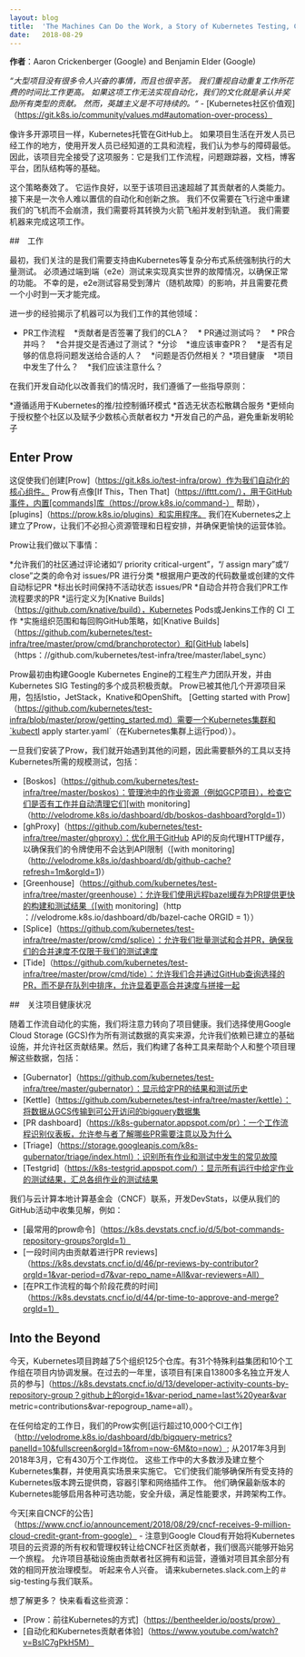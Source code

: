 ```yaml
---
layout: blog
title:  'The Machines Can Do the Work, a Story of Kubernetes Testing, CI, and Automating the Contributor Experience'
date:   2018-08-29
---
```


<!--
**Author**: Aaron Crickenberger (Google) and Benjamin Elder (Google)
-->

**作者**：Aaron Crickenberger (Google) and Benjamin Elder (Google)

<!--
_“Large projects have a lot of less exciting, yet, hard work. We value time spent automating repetitive work more highly than toil. Where that work cannot be automated, it is our culture to recognize and reward all types of contributions. However, heroism is not sustainable.”_ - [Kubernetes Community Values](https://git.k8s.io/community/values.md#automation-over-process)
-->

_“大型项目没有很多令人兴奋的事情，而且也很辛苦。 我们重视自动重复工作所花费的时间比工作更高。 如果这项工作无法实现自动化，我们的文化就是承认并奖励所有类型的贡献。 然而，英雄主义是不可持续的。“_  -  [Kubernetes社区价值观]（https://git.k8s.io/community/values.md#automation-over-process）

<!--
Like many open source projects, Kubernetes is hosted on GitHub. We felt the barrier to participation would be lowest if the project lived where developers already worked, using tools and processes developers already knew. Thus the project embraced the service fully: it was the basis of our workflow, our issue tracker, our documentation, our blog platform, our team structure, and more.
-->

像许多开源项目一样，Kubernetes托管在GitHub上。 如果项目生活在开发人员已经工作的地方，使用开发人员已经知道的工具和流程，我们认为参与的障碍最低。 因此，该项目完全接受了这项服务：它是我们工作流程，问题跟踪器，文档，博客平台，团队结构等的基础。

<!--
This strategy worked. It worked so well that the project quickly scaled past its contributors’ capacity as humans. What followed was an incredible journey of automation and innovation. We didn’t just need to rebuild our airplane mid-flight without crashing, we needed to convert it into a rocketship and launch into orbit. We needed machines to do the work.
-->

这个策略奏效了。 它运作良好，以至于该项目迅速超越了其贡献者的人类能力。 接下来是一次令人难以置信的自动化和创新之旅。 我们不仅需要在飞行途中重建我们的飞机而不会崩溃，我们需要将其转换为火箭飞船并发射到轨道。 我们需要机器来完成这项工作。

<!--
## The Work
-->

##　工作

<!--
Initially, we focused on the fact that we needed to support the sheer volume of tests mandated by a complex distributed system such as Kubernetes. Real world failure scenarios had to be exercised via end-to-end (e2e) tests to ensure proper functionality. Unfortunately, e2e tests were susceptible to flakes (random failures) and took anywhere from an hour to a day to complete.
-->

最初，我们关注的是我们需要支持由Kubernetes等复杂分布式系统强制执行的大量测试。 必须通过端到端（e2e）测试来实现真实世界的故障情况，以确保正常的功能。 不幸的是，e2e测试容易受到薄片（随机故障）的影响，并且需要花费一个小时到一天才能完成。

<!--
Further experience revealed other areas where machines could do the work for us:
-->

进一步的经验揭示了机器可以为我们工作的其他领域：

<!--
* PR Workflow
  * Did the contributor sign our CLA?
  * Did the PR pass tests?
  * Is the PR mergeable?
  * Did the merge commit pass tests?
* Triage
  * Who should be reviewing PRs?
  * Is there enough information to route an issue to the right people?
  * Is an issue still relevant?
* Project Health
  * What is happening in the project?
  * What should we be paying attention to?
  -->

* PR工作流程
   *贡献者是否签署了我们的CLA？
   * PR通过测试吗？
   * PR合并吗？
   *合并提交是否通过了测试？
*分诊
   *谁应该审查PR？
   *是否有足够的信息将问题发送给合适的人？
   *问题是否仍然相关？
*项目健康
   *项目中发生了什么？
   *我们应该注意什么？

<!--
As we developed automation to improve our situation, we followed a few guiding principles:
-->

在我们开发自动化以改善我们的情况时，我们遵循了一些指导原则：

<!--
* Follow the push/pull control loop patterns that worked well for Kubernetes
* Prefer stateless loosely coupled services that do one thing well
* Prefer empowering the entire community over empowering a few core contributors
* Eat our own dogfood and avoid reinventing wheels
-->

*遵循适用于Kubernetes的推/拉控制循环模式
*首选无状态松散耦合服务
*更倾向于授权整个社区以及赋予少数核心贡献者权力
*开发自己的产品，避免重新发明轮子

<!--
## Enter Prow
-->

## Enter Prow

<!--
This led us to create [Prow](https://git.k8s.io/test-infra/prow) as the central component for our automation. Prow is sort of like an [If This, Then That](https://ifttt.com/) for GitHub events, with a built-in library of [commands](https://prow.k8s.io/command-help), [plugins](https://prow.k8s.io/plugins), and utilities. We built Prow on top of Kubernetes to free ourselves from worrying about resource management and scheduling, and ensure a more pleasant operational experience.
-->

这促使我们创建[Prow]（https://git.k8s.io/test-infra/prow）作为我们自动化的核心组件。 Prow有点像[If This，Then That]（https://ifttt.com/），用于GitHub事件，内置[commands]库（https://prow.k8s.io/command-） 帮助），[plugins]（https://prow.k8s.io/plugins）和实用程序。 我们在Kubernetes之上建立了Prow，让我们不必担心资源管理和日程安排，并确保更愉快的运营体验。

<!--
Prow lets us do things like:
-->

Prow让我们做以下事情：

<!--
* Allow our community to triage issues/PRs by commenting commands such as “/priority critical-urgent”, “/assign mary” or “/close”
* Auto-label PRs based on how much code they change, or which files they touch
* Age out issues/PRs that have remained inactive for too long
* Auto-merge PRs that meet our PR workflow requirements
* Run CI jobs defined as [Knative Builds](https://github.com/knative/build), Kubernetes Pods, or Jenkins jobs
* Enforce org-wide and per-repo GitHub policies like [branch protection](https://github.com/kubernetes/test-infra/tree/master/prow/cmd/branchprotector) and [GitHub labels](https://github.com/kubernetes/test-infra/tree/master/label_sync)
-->

*允许我们的社区通过评论诸如“/ priority critical-urgent”，“/ assign mary”或“/ close”之类的命令对 issues/PR 进行分类
*根据用户更改的代码数量或创建的文件自动标记PR
*标出长时间保持不活动状态 issues/PR
*自动合并符合我们PR工作流程要求的PR
*运行定义为[Knative Builds]（https://github.com/knative/build），Kubernetes Pods或Jenkins工作的 CI 工作
*实施组织范围和每回购GitHub策略，如[Knative Builds]（https://github.com/kubernetes/test-infra/tree/master/prow/cmd/branchprotector）和[GitHub labels]（https：//github.com/kubernetes/test-infra/tree/master/label_sync）

<!--
Prow was initially developed by the engineering productivity team building Google Kubernetes Engine, and is actively contributed to by multiple members of Kubernetes SIG Testing. Prow has been adopted by several other open source projects, including Istio, JetStack, Knative and OpenShift. [Getting started with Prow](https://github.com/kubernetes/test-infra/blob/master/prow/getting_started.md) takes a Kubernetes cluster and `kubectl apply starter.yaml` (running pods on a Kubernetes cluster).
-->

Prow最初由构建Google Kubernetes Engine的工程生产力团队开发，并由Kubernetes SIG Testing的多个成员积极贡献。 Prow已被其他几个开源项目采用，包括Istio，JetStack，Knative和OpenShift。 [Getting started with Prow]（https://github.com/kubernetes/test-infra/blob/master/prow/getting_started.md）需要一个Kubernetes集群和`kubectl apply starter.yaml`（在Kubernetes集群上运行pod））。

<!--
Once we had Prow in place, we began to hit other scaling bottlenecks, and so produced additional tooling to support testing at the scale required by Kubernetes, including:
-->

一旦我们安装了Prow，我们就开始遇到其他的问题，因此需要额外的工具以支持Kubernetes所需的规模测试，包括：

<!--
- [Boskos](https://github.com/kubernetes/test-infra/tree/master/boskos): manages job resources (such as GCP projects) in pools, checking them out for jobs and cleaning them up automatically ([with monitoring](http://velodrome.k8s.io/dashboard/db/boskos-dashboard?orgId=1))
- [ghProxy](https://github.com/kubernetes/test-infra/tree/master/ghproxy): a reverse proxy HTTP cache optimized for use with the GitHub API, to ensure our token usage doesn’t hit API limits ([with monitoring](http://velodrome.k8s.io/dashboard/db/github-cache?refresh=1m&orgId=1))
- [Greenhouse](https://github.com/kubernetes/test-infra/tree/master/greenhouse): allows us to use a remote bazel cache to provide faster build and test results for PRs ([with monitoring](http://velodrome.k8s.io/dashboard/db/bazel-cache?orgId=1))
- [Splice](https://github.com/kubernetes/test-infra/tree/master/prow/cmd/splice): allows us to test and merge PRs in a batch, ensuring our merge velocity is not limited to our test velocity
- [Tide](https://github.com/kubernetes/test-infra/tree/master/prow/cmd/tide): allows us to merge PRs selected via GitHub queries rather than ordered in a queue, allowing for significantly higher merge velocity in tandem with splice
-->

 -  [Boskos]（https://github.com/kubernetes/test-infra/tree/master/boskos）：管理池中的作业资源（例如GCP项目），检查它们是否有工作并自动清理它们[with monitoring]（http://velodrome.k8s.io/dashboard/db/boskos-dashboard?orgId=1)）
 -  [ghProxy]（https://github.com/kubernetes/test-infra/tree/master/ghproxy）：优化用于GitHub API的反向代理HTTP缓存，以确保我们的令牌使用不会达到API限制（[with monitoring]（http://velodrome.k8s.io/dashboard/db/github-cache?refresh=1m&orgId=1)）
 -  [Greenhouse]（https://github.com/kubernetes/test-infra/tree/master/greenhouse）：允许我们使用远程bazel缓存为PR提供更快的构建和测试结果（[with monitoring]（http ：//velodrome.k8s.io/dashboard/db/bazel-cache ORGID = 1））
 -  [Splice]（https://github.com/kubernetes/test-infra/tree/master/prow/cmd/splice）：允许我们批量测试和合并PR，确保我们的合并速度不仅限于我们的测试速度
 -  [Tide]（https://github.com/kubernetes/test-infra/tree/master/prow/cmd/tide）：允许我们合并通过GitHub查询选择的PR，而不是在队列中排序，允许显着更高合并速度与拼接一起

<!--
## Scaling Project Health
-->

##　关注项目健康状况

<!--
With workflow automation addressed, we turned our attention to project health. We chose to use Google Cloud Storage (GCS) as our source of truth for all test data, allowing us to lean on established infrastructure, and allowed the community to contribute results. We then built a variety of tools to help individuals and the project as a whole make sense of this data, including:
-->

随着工作流自动化的实施，我们将注意力转向了项目健康。我们选择使用Google Cloud Storage (GCS)作为所有测试数据的真实来源，允许我们依赖已建立的基础设施，并允许社区贡献结果。然后，我们构建了各种工具来帮助个人和整个项目理解这些数据，包括：

<!--
* [Gubernator](https://github.com/kubernetes/test-infra/tree/master/gubernator): display the results and test history for a given PR
* [Kettle](https://github.com/kubernetes/test-infra/tree/master/kettle): transfer data from GCS to a publicly accessible bigquery dataset
* [PR dashboard](https://k8s-gubernator.appspot.com/pr): a workflow-aware dashboard that allows contributors to understand which PRs require attention and why
* [Triage](https://storage.googleapis.com/k8s-gubernator/triage/index.html): identify common failures that happen across all jobs and tests
* [Testgrid](https://k8s-testgrid.appspot.com/): display test results for a given job across all runs, summarize test results across groups of jobs
-->

* [Gubernator]（https://github.com/kubernetes/test-infra/tree/master/gubernator）：显示给定PR的结果和测试历史
* [Kettle]（https://github.com/kubernetes/test-infra/tree/master/kettle）：将数据从GCS传输到可公开访问的bigquery数据集
* [PR dashboard]（https://k8s-gubernator.appspot.com/pr）：一个工作流程识别仪表板，允许参与者了解哪些PR需要注意以及为什么
* [Triage]（https://storage.googleapis.com/k8s-gubernator/triage/index.html）：识别所有作业和测试中发生的常见故障
* [Testgrid]（https://k8s-testgrid.appspot.com/）：显示所有运行中给定作业的测试结果，汇总各组作业的测试结果

<!--
We approached the Cloud Native Computing Foundation (CNCF) to develop DevStats to glean insights from our GitHub events such as:
-->

我们与云计算本地计算基金会（CNCF）联系，开发DevStats，以便从我们的GitHub活动中收集见解，例如：

<!--
* [Which prow commands are people most actively using](https://k8s.devstats.cncf.io/d/5/bot-commands-repository-groups?orgId=1)
* [PR reviews by contributor over time](https://k8s.devstats.cncf.io/d/46/pr-reviews-by-contributor?orgId=1&var-period=d7&var-repo_name=All&var-reviewers=All)
* [Time spent in each phase of our PR workflow](https://k8s.devstats.cncf.io/d/44/pr-time-to-approve-and-merge?orgId=1)
-->

* [最常用的prow命令]（https://k8s.devstats.cncf.io/d/5/bot-commands-repository-groups?orgId=1）
* [一段时间内由贡献着进行PR reviews]（https://k8s.devstats.cncf.io/d/46/pr-reviews-by-contributor?orgId=1&var-period=d7&var-repo_name=All&var-reviewers=All）
* [在PR工作流程的每个阶段花费的时间]（https://k8s.devstats.cncf.io/d/44/pr-time-to-approve-and-merge?orgId=1）

<!--
## Into the Beyond
-->

## Into the Beyond

<!--
Today, the Kubernetes project spans over 125 repos across five orgs. There are 31 Special Interests Groups and 10 Working Groups coordinating development within the project. In the last year the project has had [participation from over 13,800 unique developers](https://k8s.devstats.cncf.io/d/13/developer-activity-counts-by-repository-group?orgId=1&var-period_name=Last%20year&var-metric=contributions&var-repogroup_name=All) on GitHub.
-->

今天，Kubernetes项目跨越了5个组织125个仓库。有31个特殊利益集团和10个工作组在项目内协调发展。在过去的一年里，该项目有[来自13800多名独立开发人员的参与]（https://k8s.devstats.cncf.io/d/13/developer-activity-counts-by-repository-group？github上的orgid=1&var-period_name=last%20year&var metric=contributions&var-repogroup_name=all）。

<!--
On any given weekday our Prow instance [runs over 10,000 CI jobs](http://velodrome.k8s.io/dashboard/db/bigquery-metrics?panelId=10&fullscreen&orgId=1&from=now-6M&to=now); from March 2017 to March 2018 it ran 4.3 million jobs. Most of these jobs involve standing up an entire Kubernetes cluster, and exercising it using real world scenarios. They allow us to ensure all supported releases of Kubernetes work across cloud providers, container engines, and networking plugins. They make sure the latest releases of Kubernetes work with various optional features enabled, upgrade safely, meet performance requirements, and work across architectures.
-->

在任何给定的工作日，我们的Prow实例[运行超过10,000个CI工作]（http://velodrome.k8s.io/dashboard/db/bigquery-metrics?panelId=10&fullscreen&orgId=1&from=now-6M&to=now）; 从2017年3月到2018年3月，它有430万个工作岗位。 这些工作中的大多数涉及建立整个Kubernetes集群，并使用真实场景来实施它。 它们使我们能够确保所有受支持的Kubernetes版本跨云提供商，容器引擎和网络插件工作。 他们确保最新版本的Kubernetes能够启用各种可选功能，安全升级，满足性能要求，并跨架构工作。

<!--
With today’s [announcement from CNCF](https://www.cncf.io/announcement/2018/08/29/cncf-receives-9-million-cloud-credit-grant-from-google) – noting that Google Cloud has begun transferring ownership and management of the Kubernetes project’s cloud resources to CNCF community contributors, we are excited to embark on another journey. One that allows the project infrastructure to be owned and operated by the community of contributors, following the same open governance model that has worked for the rest of the project. Sound exciting to you? Come talk to us at #sig-testing on kubernetes.slack.com.
-->

今天[来自CNCF的公告]（https://www.cncf.io/announcement/2018/08/29/cncf-receives-9-million-cloud-credit-grant-from-google） - 注意到Google Cloud有开始将Kubernetes项目的云资源的所有权和管理权转让给CNCF社区贡献者，我们很高兴能够开始另一个旅程。 允许项目基础设施由贡献者社区拥有和运营，遵循对项目其余部分有效的相同开放治理模型。 听起来令人兴奋。 请来kubernetes.slack.com上的＃sig-testing与我们联系。

<!--
Want to find out more? Come check out these resources:
-->

想了解更多？ 快来看看这些资源：

<!--
* [Prow: Testing the way to Kubernetes Next](https://bentheelder.io/posts/prow)
* [Automation and the Kubernetes Contributor Experience](https://www.youtube.com/watch?v=BsIC7gPkH5M)
-->

* [Prow：前往Kubernetes的方式]（https://bentheelder.io/posts/prow）
* [自动化和Kubernetes贡献者体验]（https://www.youtube.com/watch?v=BsIC7gPkH5M）
